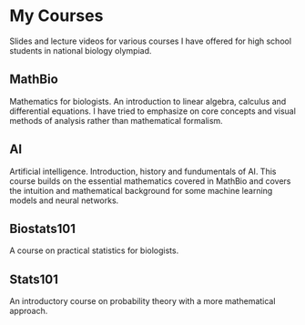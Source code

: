 # My Courses
Slides and lecture videos for various courses I have offered for high school students in national biology olympiad.

## MathBio
Mathematics for biologists. An introduction to linear algebra, calculus and differential equations. I have tried to emphasize on core concepts and visual methods of analysis rather than mathematical formalism. 

## AI
Artificial intelligence. Introduction, history and fundumentals of AI. This course builds on the essential mathematics covered in MathBio and covers the intuition and mathematical background for some machine learning models and neural networks.

## Biostats101
A course on practical statistics for biologists.

## Stats101
An introductory course on probability theory with a more mathematical approach. 
